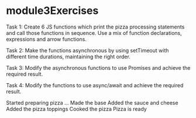 # module3Exercises
Task 1: Create 6 JS functions which print the pizza processing
statements and call those functions in sequence. Use a mix of
function declarations, expressions and arrow functions.

Task 2: Make the functions asynchronous by using setTimeout with
different time durations, maintaining the right order.

Task 3: Modify the asynchronous functions to use Promises and
achieve the required result.

Task 4: Modify the functions to use async/await and achieve the
required result.

Started preparing pizza ...
Made the base
Added the sauce and cheese
Added the pizza toppings
Cooked the pizza
Pizza is ready